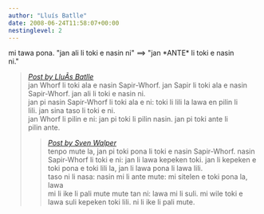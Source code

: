 ```yaml
---
author: "Lluís Batlle"
date: 2008-06-24T11:58:07+00:00
nestinglevel: 2
---
```

mi tawa pona. "jan ali li toki e nasin ni" ==> "jan \*ANTE\* li toki e nasin  
ni."  

> [_Post by LluÃ­s Batlle_](/10HXnPEs/nasin-sapir-whorf-li-pakala-tan-toki-pona#post2)  
> jan Whorf li toki ala e nasin Sapir-Whorf. jan Sapir li toki ala e nasin  
> Sapir-Whorf. jan ali li toki e nasin ni.  
> jan pi nasin Sapir-Whorf li toki ala e ni: toki li lili la lawa en pilin li  
> lili. jan sina taso li toki e ni.  
> jan Whorf li pilin e ni: jan pi toki li pilin nasin. jan pi toki ante li  
> pilin ante.  
> 
> > [_Post by Sven Walper_](/10HXnPEs/nasin-sapir-whorf-li-pakala-tan-toki-pona#post1)  
> > tenpo mute la, jan pi toki pona li toki e nasin Sapir-Whorf. nasin  
> > Sapir-Whorf li toki e ni: jan li lawa kepeken toki. jan li kepeken e  
> > toki pona e toki lili la, jan li lawa pona li lawa lili.  
> > taso ni li nasa: nasin mi li ante mute: mi sitelen e toki pona la, lawa  
> > mi li ike li pali mute mute tan ni: lawa mi li suli. mi wile toki e  
> > lawa suli kepeken toki lili. ni li ike li pali mute.  
> > 
> 
>